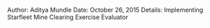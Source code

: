 Author:     Aditya Mundle
Date:       October 26, 2015
Details:    Implementing Starfleet Mine Clearing Exercise Evaluator
